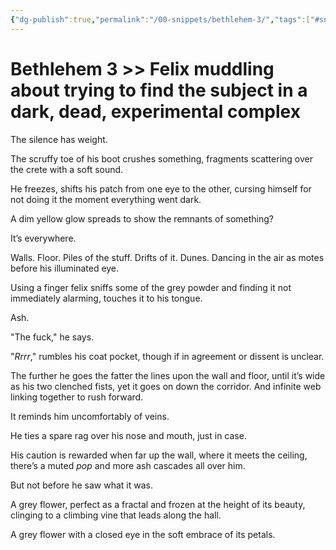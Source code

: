 ```yaml
---
{"dg-publish":true,"permalink":"/00-snippets/bethlehem-3/","tags":["#snippet","#waifu"],"created":"2024-08-08T14:26:35.911-05:00","updated":"2025-10-27T08:59:44.923-05:00"}
---
```


# Bethlehem 3 >> Felix muddling about trying to find the subject in a dark, dead, experimental complex

The silence has weight.

The scruffy toe of his boot crushes something, fragments scattering over the crete with a soft sound.

He freezes, shifts his patch from one eye to the other, cursing himself for not doing it the moment everything went dark. 

A dim yellow glow spreads to show the remnants of something? 

It’s everywhere.

Walls. Floor. Piles of the stuff. Drifts of it. Dunes. Dancing in the air as motes before his illuminated eye.

Using a finger felix sniffs some of the grey powder and finding it not immediately alarming, touches it to his tongue.

Ash. 

"The fuck," he says.

"*Rrrr*," rumbles his coat pocket, though if in agreement or dissent is unclear.

The further he goes the fatter the lines upon the wall and floor, until it’s wide as his two clenched fists, yet it goes on down the corridor. And infinite web linking together to rush forward.

It reminds him uncomfortably of veins.

He ties a spare rag over his nose and mouth, just in case.

His caution is rewarded when far up the wall, where it meets the ceiling, there’s a muted *pop* and more ash cascades all over him.

But not before he saw what it was.

A grey flower, perfect as a fractal and frozen at the height of its beauty, clinging to a climbing vine that leads along the hall.

A grey flower with a closed eye in the soft embrace of its petals.